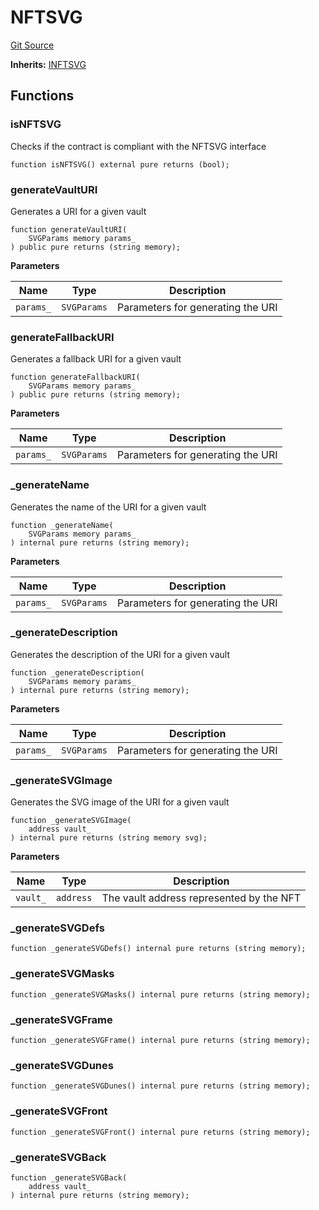 # NFTSVG
[Git Source](https://github.com/ArrakisFinance/arrakis-modular/blob/main/src/utils/NFTSVG.sol)

**Inherits:**
[INFTSVG](/autogenerated/utils/NFTSVG.sol/interface.INFTSVG.md)


## Functions
### isNFTSVG

Checks if the contract is compliant with the NFTSVG interface


```solidity
function isNFTSVG() external pure returns (bool);
```

### generateVaultURI

Generates a URI for a given vault


```solidity
function generateVaultURI(
    SVGParams memory params_
) public pure returns (string memory);
```
**Parameters**

|Name|Type|Description|
|----|----|-----------|
|`params_`|`SVGParams`|Parameters for generating the URI|


### generateFallbackURI

Generates a fallback URI for a given vault


```solidity
function generateFallbackURI(
    SVGParams memory params_
) public pure returns (string memory);
```
**Parameters**

|Name|Type|Description|
|----|----|-----------|
|`params_`|`SVGParams`|Parameters for generating the URI|


### _generateName

Generates the name of the URI for a given vault


```solidity
function _generateName(
    SVGParams memory params_
) internal pure returns (string memory);
```
**Parameters**

|Name|Type|Description|
|----|----|-----------|
|`params_`|`SVGParams`|Parameters for generating the URI|


### _generateDescription

Generates the description of the URI for a given vault


```solidity
function _generateDescription(
    SVGParams memory params_
) internal pure returns (string memory);
```
**Parameters**

|Name|Type|Description|
|----|----|-----------|
|`params_`|`SVGParams`|Parameters for generating the URI|


### _generateSVGImage

Generates the SVG image of the URI for a given vault


```solidity
function _generateSVGImage(
    address vault_
) internal pure returns (string memory svg);
```
**Parameters**

|Name|Type|Description|
|----|----|-----------|
|`vault_`|`address`|The vault address represented by the NFT|


### _generateSVGDefs


```solidity
function _generateSVGDefs() internal pure returns (string memory);
```

### _generateSVGMasks


```solidity
function _generateSVGMasks() internal pure returns (string memory);
```

### _generateSVGFrame


```solidity
function _generateSVGFrame() internal pure returns (string memory);
```

### _generateSVGDunes


```solidity
function _generateSVGDunes() internal pure returns (string memory);
```

### _generateSVGFront


```solidity
function _generateSVGFront() internal pure returns (string memory);
```

### _generateSVGBack


```solidity
function _generateSVGBack(
    address vault_
) internal pure returns (string memory);
```

